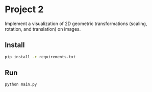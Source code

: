 # Project 2

Implement a visualization of 2D geometric transformations (scaling, rotation, and translation) on images.

## Install
```sh
pip install -r requirements.txt
```

## Run
```sh
python main.py
```